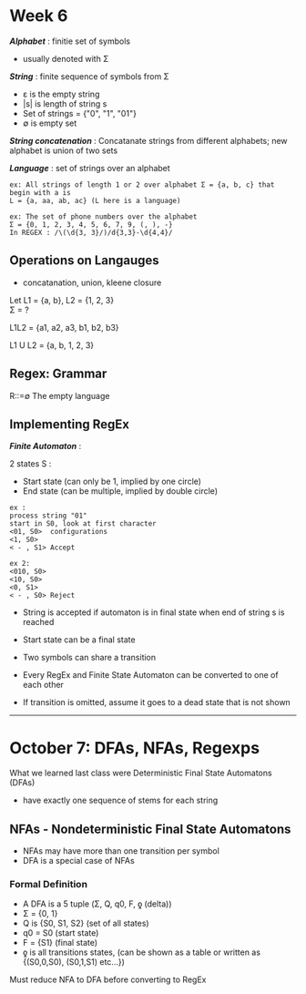 # **Week 6**

***Alphabet*** : finitie set of symbols
- usually denoted with Σ

***String*** : finite sequence of symbols from Σ
- ε is the empty string
- |s| is length of string s
- Set of strings = {"0", "1", "01"}
- ∅ is empty set

***String concatenation*** : 
Concatanate strings from different alphabets; new alphabet is union of two sets

***Language*** : set of strings over an alphabet
``` 
ex: All strings of length 1 or 2 over alphabet Σ = {a, b, c} that begin with a is 
L = {a, aa, ab, ac} (L here is a language)
```
```
ex: The set of phone numbers over the alphabet 
Σ = {0, 1, 2, 3, 4, 5, 6, 7, 9, (, ), -}
In REGEX : /\(\d{3, 3}/)/d{3,3}-\d{4,4}/
```
## **Operations on Langauges**
- concatanation, union, kleene closure

Let L1 = {a, b}, L2 = {1, 2, 3} \
Σ = ?

L1L2 = {a1, a2, a3, b1, b2, b3}

L1 U L2 = {a, b, 1, 2, 3}

## Regex: Grammar

R::=∅ The empty language

## **Implementing RegEx**
***Finite Automaton*** : 

2 states S : 
- Start state (can only be 1, implied by one circle)
- End state (can be multiple, implied by double circle)

```
ex : 
process string "01"
start in S0, look at first character
<01, S0>  configurations
<1, S0>
< - , S1> Accept

ex 2: 
<010, S0>
<10, S0>
<0, S1>
< - , S0> Reject
```
- String is accepted if automaton is in final state when end of string s is reached 
- Start state can be a final state
- Two symbols can share a transition
- Every RegEx and Finite State Automaton can be converted to one of each other

- If transition is omitted, assume it goes to a dead state that is not shown
---
# **October 7**: DFAs, NFAs, Regexps

What we learned last class were Deterministic Final State Automatons (DFAs)
- have exactly one sequence of stems for each string

## **NFAs - Nondeterministic Final State Automatons**
- NFAs may have more than one transition per symbol
- DFA is a special case of NFAs

### **Formal Definition**
- A DFA is a 
5 tuple (Σ, Q, q0, F, ƍ (delta))
- Σ = {0, 1}
- Q is {S0, S1, S2} (set of all states)
- q0 = S0 (start state)
- F = {S1} (final state)
- ƍ is all transitions states, (can be shown as a table or written as {(S0,0,S0), (S0,1,S1) etc...})

Must reduce NFA to DFA before converting to RegEx
